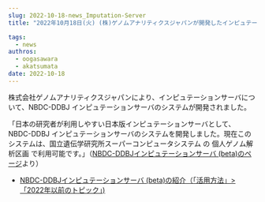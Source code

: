 ```yaml
---
slug: 2022-10-18-news_Imputation-Server
title: "2022年10月18日(火) (株)ゲノムアナリティクスジャパンが開発したインピュテーションサーバの紹介ページの追加"

tags:
  - news
authros:
  - oogasawara
  - akatsumata
date: 2022-10-18
---
```


株式会社ゲノムアナリティクスジャパンにより、インピュテーションサーバについて、NBDC-DDBJ インピュテーションサーバのシステムが開発されました。

「日本の研究者が利用しやすい日本版インピュテーションサーバとして、NBDC-DDBJ インピュテーションサーバのシステムを開発しました。現在このシステムは、国立遺伝学研究所スーパーコンピュータシステム の 個人ゲノム解析区画 で利用可能です。」（[NBDC-DDBJインピュテーションサーバ (beta)のページ](/advanced_guides/advanced_guide_2020-2022#nbdc-ddbj-imputation-server-beta)より）


- [NBDC-DDBJインピュテーションサーバ (beta)の紹介（「活用方法」>「2022年以前のトピック」)](/advanced_guides/advanced_guide_2020-2022#nbdc-ddbj-imputation-server-beta)
